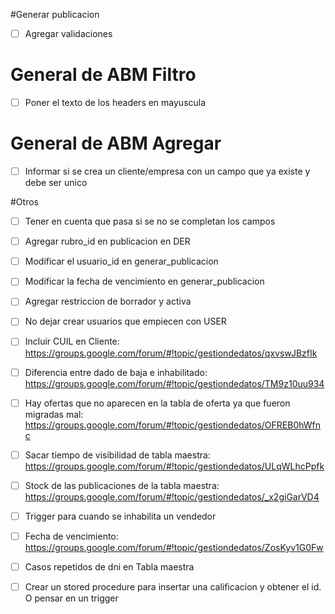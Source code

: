 #Generar publicacion
- [ ] Agregar validaciones

# General de ABM Filtro
- [ ] Poner el texto de los headers en mayuscula

# General de ABM Agregar
- [ ] Informar si se crea un cliente/empresa con un campo que ya existe y debe ser unico

#Otros
- [ ] Tener en cuenta que pasa si se no se completan los campos
- [ ] Agregar rubro_id en publicacion en DER
- [ ] Modificar el usuario_id en generar_publicacion
- [ ] Modificar la fecha de vencimiento en generar_publicacion
- [ ] Agregar restriccion de borrador y activa
- [ ] No dejar crear usuarios que empiecen con USER
- [ ] Incluir CUIL en Cliente: https://groups.google.com/forum/#!topic/gestiondedatos/qxvswJBzfIk
- [ ] Diferencia entre dado de baja e inhabilitado: https://groups.google.com/forum/#!topic/gestiondedatos/TM9z10uu934
- [ ] Hay ofertas que no aparecen en la tabla de oferta ya que fueron migradas mal: https://groups.google.com/forum/#!topic/gestiondedatos/OFREB0hWfnc
- [ ] Sacar tiempo de visibilidad de tabla maestra: https://groups.google.com/forum/#!topic/gestiondedatos/ULqWLhcPpfk
- [ ] Stock de las publicaciones de la tabla maestra: https://groups.google.com/forum/#!topic/gestiondedatos/_x2giGarVD4
- [ ] Trigger para cuando se inhabilita un vendedor
- [ ] Fecha de vencimiento: https://groups.google.com/forum/#!topic/gestiondedatos/ZosKyv1G0Fw
- [ ] Casos repetidos de dni en Tabla maestra
- [ ] Crear un stored procedure para insertar una calificacion y obtener el id. O pensar en un trigger

